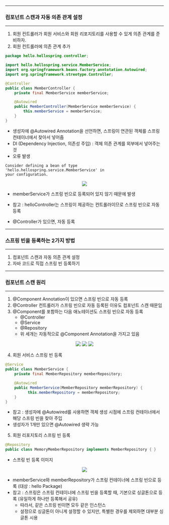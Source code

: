 -----
### 컴포넌트 스캔과 자동 의존 관계 설정
-----
1. 회원 컨트롤러가 회원 서비스와 회원 리포지토리를 사용할 수 있게 의존 관계를 준비하자.
2. 회원 컨트롤러에 의존 관계 추가
```java
package hello.hellospring.controller;

import hello.hellospring.service.MemberService;
import org.springframework.beans.factory.anntotation.Autowired;
import org.springframework.streotype.Controller;

@Controller
public class MemberController {
    private final MemberService memberService;

    @Autowired
    public MemberController(MemberService memberService) {
        this.memberService = memberService;
    }
}
```
  - 생성자에 @Autowired Annotation을 선언하면, 스프링이 연관된 객체를 스프링 컨테이너에서 찾아서 넣어줌
  - DI (Dependency Injection, 의존성 주입) : 객체 의존 관계를 외부에서 넣어주는 것
  - 오류 발생

```
Consider defining a bean of type 'hello.hellospring.service.MemberService' in 
your configuration.
```
<div align="center">
<img src="https://github.com/sooyounghan/JavaScript/assets/34672301/5dedd976-dd0b-4fc2-8aa7-a50a9818b927">
</div>

  - memberService가 스프링 빈으로 등록되어 있지 않기 때문에 발생

  - 참고 : helloController는 스프링이 제공하는 컨트롤러이므로 스프링 빈으로 자동 등록
  - @Controller가 있으면, 자동 등록

-----
### 스프링 빈을 등록하는 2가지 방법
-----
1. 컴포넌트 스캔과 자동 의존 관계 설정
2. 자바 코드로 직접 스프링 빈 등록하기

-----
### 컴포넌트 스캔 원리
-----
1. @Component Annotation이 있으면 스프링 빈으로 자동 등록
2. @Controller 컨트롤러가 스프링 빈으로 자동 등록된 이유도 컴포넌트 스캔 때문임
3. @Component를 포함하는 다음 애노테이션도 스프링 빈으로 자동 등록
   - @Controller
   - @Service
   - @Repository
   - 위 세개는 자동적으로 @Component Annotation을 가지고 있음
<div align="center">
<img src="https://github.com/sooyounghan/JavaScript/assets/34672301/3e345be5-ed2e-4f4c-85e5-fe95ca667915">
<img src="https://github.com/sooyounghan/JavaScript/assets/34672301/92bb8783-32c5-4372-b675-70e9fe356d9b">
<img src="https://github.com/sooyounghan/JavaScript/assets/34672301/a46ae25c-dfc5-48e4-9389-e46cd9c37820">
</div>

4. 회원 서비스 스프링 빈 등록
```java
@Service
public class MemberService {
    private final MemberRepository memberRepository;

    @Autowired
    public MemberService(MemberRepository memberRepository) {
          this.memberRepository = memberRepository;
    }
}
```
  - 참고 : 생성자에 @Autowired를 사용하면 객체 생성 시점에 스프링 컨테이너에서 해당 스프링 빈을 찾아 주입
  - 생성자가 1개만 있으면 @Autowired 생략 가능

5. 회원 리포지토리 스프링 빈 등록
```java
@Repository
public class MemoryMemberRepository implements MemberRepository { }
```

  - 스프링 빈 등록 이미지
<div align="center">
<img src="https://github.com/sooyounghan/JavaScript/assets/34672301/55761f7f-71c8-4973-bd1c-ed80865b5d55">
</div>

  - memberService와 memberRepository가 스프링 컨테이너에 스프링 빈으로 등록 (대상 : hello Package)
  - 참고 : 스프링은 스프링 컨테이너에 스프링 빈을 등록할 때, 기본으로 싱글톤으로 등록 (유일하게 하나만 등록해서 공유)
    + 따라서, 같은 스프링 빈이면 모두 같은 인스턴스
    + 설정으로 싱글톤이 아니게 설정할 수 있지만, 특별한 경우를 제외하면 대부분 싱글톤 시용

